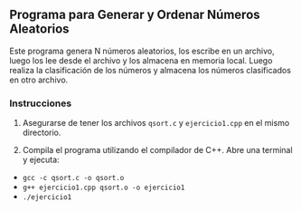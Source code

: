 ## Programa para Generar y Ordenar Números Aleatorios

Este programa genera N números aleatorios, los escribe en un archivo, luego los lee desde el archivo y los almacena en memoria local. Luego realiza la clasificación de los números y almacena los números clasificados en otro archivo.

### Instrucciones

1. Asegurarse de tener los archivos `qsort.c` y `ejercicio1.cpp` en el mismo directorio.

2. Compila el programa utilizando el compilador de C++. Abre una terminal y ejecuta:

- ```gcc -c qsort.c -o qsort.o```
- ```g++ ejercicio1.cpp qsort.o -o ejercicio1```
- ```./ejercicio1```
